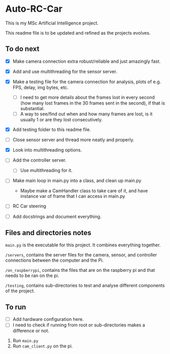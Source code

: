 # Auto-RC-Car

This is my MSc Artificial Intelligence project.

This readme file is to be updated and refined as the projects evolves.


## To do next
- [x] Make camera connection extra robust/reliable and just amazingly fast.
- [x] Add and use multithreading for the sensor server.
- [x] Make a testing file for the camera connection for analysis, plots of e.g. FPS, delay, img bytes, etc.
    - [ ] I need to get more details about the frames lost in every second (how many lost frames in the 30 frames
    sent in the second), if that is substantial.
    - [ ] A way to see/find out when and how many frames are lost, is it usually 1 or are they lost consecutively.
- [x] Add testing folder to this readme file.
- [ ] Close sensor server and thread more neatly and properly.
- [x] Look into multithreading options.
- [ ] Add the controller server.
    - [ ] Use multithreading for it.
- [ ] Make main loop in main.py into a class, and clean up main.py
    - Maybe make a CamHandler class to take care of it, and have instance var of frame that I can access
    in main.py
- [ ] RC Car steering
- [ ] Add docstrings and document everything.


## Files and directories notes

`main.py` is the executable for this project. It combines everything together.

`/servers`, contains the server files for the camera, sensor, and controller connections between the computer and the Pi.

`/on_raspberrypi`, contains the files that are on the raspberry pi and that needs to be ran on the pi.

`/testing`, contains sub-directories to test and analyse different components of the project.


## To run

- [ ] Add hardware configuration here.
- [ ] I need to check if running from root or sub-directories makes a difference or not.

1. Run `main.py`
2. Run `cam_client.py` on the pi.